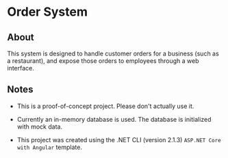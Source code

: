 # Order System

## About

This system is designed to handle customer orders for a business (such as a restaurant), and expose those orders to employees through a web interface.

## Notes

* This is a proof-of-concept project. Please don't actually use it.

* Currently an in-memory database is used. The database is initialized with mock data.

* This project was created using the .NET CLI (version 2.1.3) `ASP.NET Core with Angular` template.
